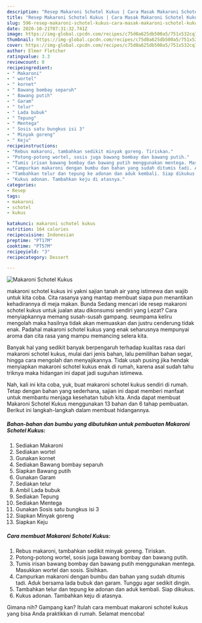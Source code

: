 ```yaml
---
description: "Resep Makaroni Schotel Kukus | Cara Masak Makaroni Schotel Kukus Yang Paling Enak"
title: "Resep Makaroni Schotel Kukus | Cara Masak Makaroni Schotel Kukus Yang Paling Enak"
slug: 596-resep-makaroni-schotel-kukus-cara-masak-makaroni-schotel-kukus-yang-paling-enak
date: 2020-10-21T07:31:32.741Z
image: https://img-global.cpcdn.com/recipes/c75d0a625db500a5/751x532cq70/makaroni-schotel-kukus-foto-resep-utama.jpg
thumbnail: https://img-global.cpcdn.com/recipes/c75d0a625db500a5/751x532cq70/makaroni-schotel-kukus-foto-resep-utama.jpg
cover: https://img-global.cpcdn.com/recipes/c75d0a625db500a5/751x532cq70/makaroni-schotel-kukus-foto-resep-utama.jpg
author: Elmer Fletcher
ratingvalue: 3.3
reviewcount: 8
recipeingredient:
- " Makaroni"
- " wortel"
- " kornet"
- " Bawang bombay separuh"
- " Bawang putih"
- " Garam"
- " telur"
- " Lada bubuk"
- " Tepung"
- " Mentega"
- " Sosis satu bungkus isi 3"
- " Minyak goreng"
- " Keju"
recipeinstructions:
- "Rebus makaroni, tambahkan sedikit minyak goreng. Tiriskan."
- "Potong-potong wortel, sosis juga bawang bombay dan bawang putih."
- "Tumis irisan bawang bombay dan bawang putih menggunakan mentega. Masukkan wortel dan sosis. Sisihkan."
- "Campurkan makaroni dengan bumbu dan bahan yang sudah ditumis tadi. Aduk bersama lada bubuk dan garam. Tunggu agar sedikit dingin."
- "Tambahkan telur dan tepung ke adonan dan aduk kembali. Siap dikukus."
- "Kukus adonan. Tambahkan keju di atasnya."
categories:
- Resep
tags:
- makaroni
- schotel
- kukus

katakunci: makaroni schotel kukus 
nutrition: 164 calories
recipecuisine: Indonesian
preptime: "PT17M"
cooktime: "PT57M"
recipeyield: "3"
recipecategory: Dessert

---
```



![Makaroni Schotel Kukus](https://img-global.cpcdn.com/recipes/c75d0a625db500a5/751x532cq70/makaroni-schotel-kukus-foto-resep-utama.jpg)


makaroni schotel kukus ini yakni sajian tanah air yang istimewa dan wajib untuk kita coba. Cita rasanya yang mantap membuat siapa pun menantikan kehadirannya di meja makan.
Bunda Sedang mencari ide resep makaroni schotel kukus untuk jualan atau dikonsumsi sendiri yang Lezat? Cara menyiapkannya memang susah-susah gampang. seumpama keliru mengolah maka hasilnya tidak akan memuaskan dan justru cenderung tidak enak. Padahal makaroni schotel kukus yang enak seharusnya mempunyai aroma dan cita rasa yang mampu memancing selera kita.

Banyak hal yang sedikit banyak berpengaruh terhadap kualitas rasa dari makaroni schotel kukus, mulai dari jenis bahan, lalu pemilihan bahan segar, hingga cara mengolah dan menyajikannya. Tidak usah pusing jika hendak menyiapkan makaroni schotel kukus enak di rumah, karena asal sudah tahu triknya maka hidangan ini dapat jadi suguhan istimewa.




Nah, kali ini kita coba, yuk, buat makaroni schotel kukus sendiri di rumah. Tetap dengan bahan yang sederhana, sajian ini dapat memberi manfaat untuk membantu menjaga kesehatan tubuh kita. Anda dapat membuat Makaroni Schotel Kukus menggunakan 13 bahan dan 6 tahap pembuatan. Berikut ini langkah-langkah dalam membuat hidangannya.

<!--inarticleads1-->

##### Bahan-bahan dan bumbu yang dibutuhkan untuk pembuatan Makaroni Schotel Kukus:

1. Sediakan  Makaroni
1. Sediakan  wortel
1. Gunakan  kornet
1. Sediakan  Bawang bombay separuh
1. Siapkan  Bawang putih
1. Gunakan  Garam
1. Sediakan  telur
1. Ambil  Lada bubuk
1. Sediakan  Tepung
1. Sediakan  Mentega
1. Gunakan  Sosis satu bungkus isi 3
1. Siapkan  Minyak goreng
1. Siapkan  Keju




<!--inarticleads2-->

##### Cara membuat Makaroni Schotel Kukus:

1. Rebus makaroni, tambahkan sedikit minyak goreng. Tiriskan.
1. Potong-potong wortel, sosis juga bawang bombay dan bawang putih.
1. Tumis irisan bawang bombay dan bawang putih menggunakan mentega. Masukkan wortel dan sosis. Sisihkan.
1. Campurkan makaroni dengan bumbu dan bahan yang sudah ditumis tadi. Aduk bersama lada bubuk dan garam. Tunggu agar sedikit dingin.
1. Tambahkan telur dan tepung ke adonan dan aduk kembali. Siap dikukus.
1. Kukus adonan. Tambahkan keju di atasnya.




Gimana nih? Gampang kan? Itulah cara membuat makaroni schotel kukus yang bisa Anda praktikkan di rumah. Selamat mencoba!
